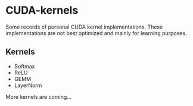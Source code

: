 # CUDA-kernels

Some records of personal CUDA kernel implementations. These implementations are not best optimized and mainly for learning purposes.

## Kernels

- Softmax
- ReLU
- GEMM
- LayerNorm

More kernels are coming...